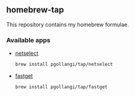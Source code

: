 ## homebrew-tap

This repository contains my homebrew formulae.

### Available apps
* [netselect](https://github.com/pgollangi/netselect)

  ```sh
  brew install pgollangi/tap/netselect
  ```
* [fastget](https://github.com/pgollangi/fastget)

  ```sh
  brew install pgollangi/tap/fastget
  ```
